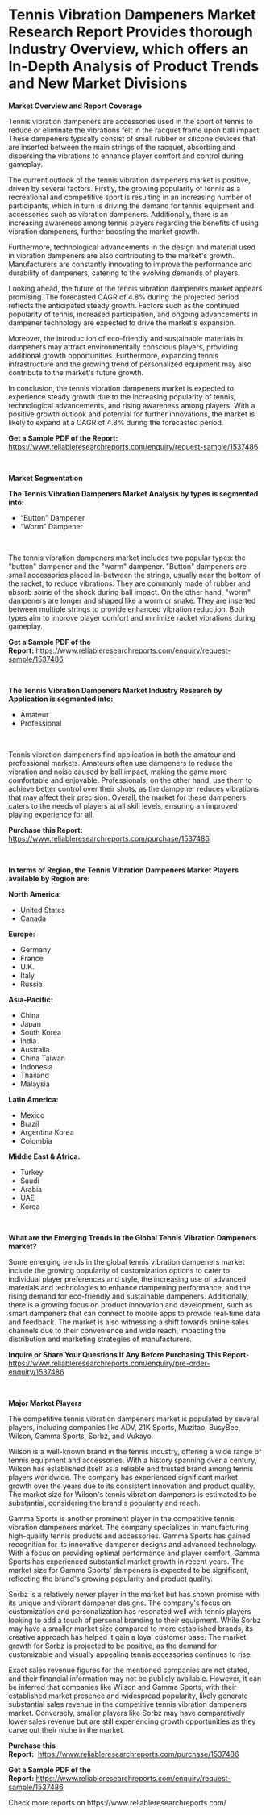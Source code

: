 <p><h1>Tennis Vibration Dampeners Market Research Report Provides thorough Industry Overview, which offers an In-Depth Analysis of Product Trends and New Market Divisions</h1></p><p><strong>Market Overview and Report Coverage</strong></p>
<p><p>Tennis vibration dampeners are accessories used in the sport of tennis to reduce or eliminate the vibrations felt in the racquet frame upon ball impact. These dampeners typically consist of small rubber or silicone devices that are inserted between the main strings of the racquet, absorbing and dispersing the vibrations to enhance player comfort and control during gameplay.</p><p>The current outlook of the tennis vibration dampeners market is positive, driven by several factors. Firstly, the growing popularity of tennis as a recreational and competitive sport is resulting in an increasing number of participants, which in turn is driving the demand for tennis equipment and accessories such as vibration dampeners. Additionally, there is an increasing awareness among tennis players regarding the benefits of using vibration dampeners, further boosting the market growth.</p><p>Furthermore, technological advancements in the design and material used in vibration dampeners are also contributing to the market's growth. Manufacturers are constantly innovating to improve the performance and durability of dampeners, catering to the evolving demands of players.</p><p>Looking ahead, the future of the tennis vibration dampeners market appears promising. The forecasted CAGR of 4.8% during the projected period reflects the anticipated steady growth. Factors such as the continued popularity of tennis, increased participation, and ongoing advancements in dampener technology are expected to drive the market's expansion.</p><p>Moreover, the introduction of eco-friendly and sustainable materials in dampeners may attract environmentally conscious players, providing additional growth opportunities. Furthermore, expanding tennis infrastructure and the growing trend of personalized equipment may also contribute to the market's future growth.</p><p>In conclusion, the tennis vibration dampeners market is expected to experience steady growth due to the increasing popularity of tennis, technological advancements, and rising awareness among players. With a positive growth outlook and potential for further innovations, the market is likely to expand at a CAGR of 4.8% during the forecasted period.</p></p>
<p><strong>Get a Sample PDF of the Report:</strong> <a href="https://www.reliableresearchreports.com/enquiry/request-sample/1537486">https://www.reliableresearchreports.com/enquiry/request-sample/1537486</a></p>
<p>&nbsp;</p>
<p><strong>Market Segmentation</strong></p>
<p><strong>The Tennis Vibration Dampeners Market Analysis by types is segmented into:</strong></p>
<p><ul><li>“Button” Dampener</li><li>“Worm” Dampener</li></ul></p>
<p>&nbsp;</p>
<p><p>The tennis vibration dampeners market includes two popular types: the "button" dampener and the "worm" dampener. "Button" dampeners are small accessories placed in-between the strings, usually near the bottom of the racket, to reduce vibrations. They are commonly made of rubber and absorb some of the shock during ball impact. On the other hand, "worm" dampeners are longer and shaped like a worm or snake. They are inserted between multiple strings to provide enhanced vibration reduction. Both types aim to improve player comfort and minimize racket vibrations during gameplay.</p></p>
<p><strong>Get a Sample PDF of the Report:</strong>&nbsp;<a href="https://www.reliableresearchreports.com/enquiry/request-sample/1537486">https://www.reliableresearchreports.com/enquiry/request-sample/1537486</a></p>
<p>&nbsp;</p>
<p><strong>The Tennis Vibration Dampeners Market Industry Research by Application is segmented into:</strong></p>
<p><ul><li>Amateur</li><li>Professional</li></ul></p>
<p>&nbsp;</p>
<p><p>Tennis vibration dampeners find application in both the amateur and professional markets. Amateurs often use dampeners to reduce the vibration and noise caused by ball impact, making the game more comfortable and enjoyable. Professionals, on the other hand, use them to achieve better control over their shots, as the dampener reduces vibrations that may affect their precision. Overall, the market for these dampeners caters to the needs of players at all skill levels, ensuring an improved playing experience for all.</p></p>
<p><strong>Purchase this Report:</strong>&nbsp; <a href="https://www.reliableresearchreports.com/purchase/1537486">https://www.reliableresearchreports.com/purchase/1537486</a></p>
<p>&nbsp;</p>
<p><strong>In terms of Region, the Tennis Vibration Dampeners Market Players available by Region are:</strong></p>
<p>
    <p> <strong> North America: </strong>
        <ul>
            <li>United States</li>
            <li>Canada</li>
        </ul>
        </p> 
    <p> <strong> Europe: </strong>
        <ul>
            <li>Germany</li>
            <li>France</li>
            <li>U.K.</li>
            <li>Italy</li>
            <li>Russia</li>
        </ul>
        </p> 
    <p> <strong> Asia-Pacific: </strong>
        <ul>
            <li>China</li>
            <li>Japan</li>
            <li>South Korea</li>
            <li>India</li>
            <li>Australia</li>
            <li>China Taiwan</li>
            <li>Indonesia</li>
            <li>Thailand</li>
            <li>Malaysia</li>
        </ul>
        </p> 
    <p> <strong> Latin America: </strong>
        <ul>
            <li>Mexico</li>
            <li>Brazil</li>
            <li>Argentina Korea</li>
            <li>Colombia</li>
        </ul>
        </p> 
    <p> <strong> Middle East & Africa: </strong>
        <ul>
            <li>Turkey</li>
            <li>Saudi</li>
            <li>Arabia</li>
            <li>UAE</li>
            <li>Korea</li>
        </ul>
    </p>
    </p>
<p>&nbsp;</p>
<p><strong>What are the Emerging Trends in the Global Tennis Vibration Dampeners market?</strong></p>
<p><p>Some emerging trends in the global tennis vibration dampeners market include the growing popularity of customization options to cater to individual player preferences and style, the increasing use of advanced materials and technologies to enhance dampening performance, and the rising demand for eco-friendly and sustainable dampeners. Additionally, there is a growing focus on product innovation and development, such as smart dampeners that can connect to mobile apps to provide real-time data and feedback. The market is also witnessing a shift towards online sales channels due to their convenience and wide reach, impacting the distribution and marketing strategies of manufacturers.</p></p>
<p><strong>Inquire or Share Your Questions If Any Before Purchasing This Report</strong>- <a href="https://www.reliableresearchreports.com/enquiry/pre-order-enquiry/1537486">https://www.reliableresearchreports.com/enquiry/pre-order-enquiry/1537486</a></p>
<p>&nbsp;</p>
<p><strong>Major Market Players</strong></p>
<p><p>The competitive tennis vibration dampeners market is populated by several players, including companies like ADV, 21K Sports, Muzitao, BusyBee, Wilson, Gamma Sports, Sorbz, and Vukayo.</p><p>Wilson is a well-known brand in the tennis industry, offering a wide range of tennis equipment and accessories. With a history spanning over a century, Wilson has established itself as a reliable and trusted brand among tennis players worldwide. The company has experienced significant market growth over the years due to its consistent innovation and product quality. The market size for Wilson's tennis vibration dampeners is estimated to be substantial, considering the brand's popularity and reach.</p><p>Gamma Sports is another prominent player in the competitive tennis vibration dampeners market. The company specializes in manufacturing high-quality tennis products and accessories. Gamma Sports has gained recognition for its innovative dampener designs and advanced technology. With a focus on providing optimal performance and player comfort, Gamma Sports has experienced substantial market growth in recent years. The market size for Gamma Sports' dampeners is expected to be significant, reflecting the brand's growing popularity and product quality.</p><p>Sorbz is a relatively newer player in the market but has shown promise with its unique and vibrant dampener designs. The company's focus on customization and personalization has resonated well with tennis players looking to add a touch of personal branding to their equipment. While Sorbz may have a smaller market size compared to more established brands, its creative approach has helped it gain a loyal customer base. The market growth for Sorbz is projected to be positive, as the demand for customizable and visually appealing tennis accessories continues to rise.</p><p>Exact sales revenue figures for the mentioned companies are not stated, and their financial information may not be publicly available. However, it can be inferred that companies like Wilson and Gamma Sports, with their established market presence and widespread popularity, likely generate substantial sales revenue in the competitive tennis vibration dampeners market. Conversely, smaller players like Sorbz may have comparatively lower sales revenue but are still experiencing growth opportunities as they carve out their niche in the market.</p></p>
<p><strong>Purchase this Report:</strong>&nbsp;&nbsp;<a href="https://www.reliableresearchreports.com/purchase/1537486">https://www.reliableresearchreports.com/purchase/1537486</a></p>
<p></p>
<p><strong>Get a Sample PDF of the Report:</strong>&nbsp;<a href="https://www.reliableresearchreports.com/enquiry/request-sample/1537486">https://www.reliableresearchreports.com/enquiry/request-sample/1537486</a></p>
<p>Check more reports on https://www.reliableresearchreports.com/</p>
